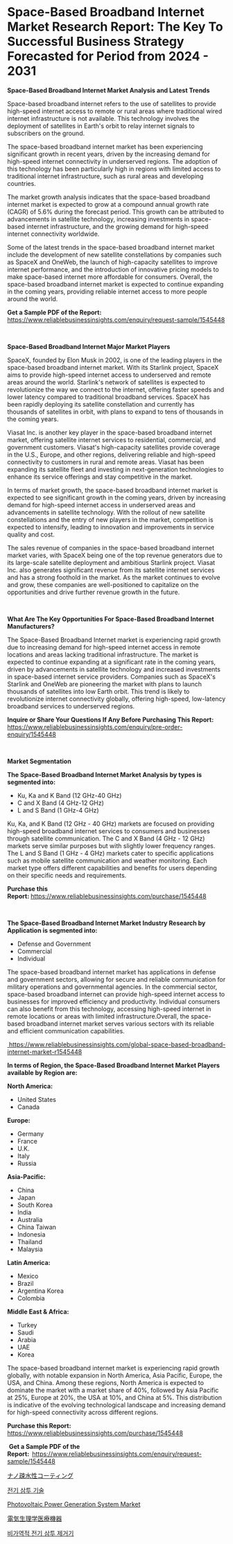 <p><h1>Space-Based Broadband Internet Market Research Report: The Key To Successful Business Strategy Forecasted for Period from 2024 - 2031</h1></p><p><strong>Space-Based Broadband Internet Market Analysis and Latest Trends</strong></p>
<p><p>Space-based broadband internet refers to the use of satellites to provide high-speed internet access to remote or rural areas where traditional wired internet infrastructure is not available. This technology involves the deployment of satellites in Earth's orbit to relay internet signals to subscribers on the ground.</p><p>The space-based broadband internet market has been experiencing significant growth in recent years, driven by the increasing demand for high-speed internet connectivity in underserved regions. The adoption of this technology has been particularly high in regions with limited access to traditional internet infrastructure, such as rural areas and developing countries.</p><p>The market growth analysis indicates that the space-based broadband internet market is expected to grow at a compound annual growth rate (CAGR) of 5.6% during the forecast period. This growth can be attributed to advancements in satellite technology, increasing investments in space-based internet infrastructure, and the growing demand for high-speed internet connectivity worldwide.</p><p>Some of the latest trends in the space-based broadband internet market include the development of new satellite constellations by companies such as SpaceX and OneWeb, the launch of high-capacity satellites to improve internet performance, and the introduction of innovative pricing models to make space-based internet more affordable for consumers. Overall, the space-based broadband internet market is expected to continue expanding in the coming years, providing reliable internet access to more people around the world.</p></p>
<p><strong>Get a Sample PDF of the Report:&nbsp;</strong> <a href="https://www.reliablebusinessinsights.com/enquiry/request-sample/1545448">https://www.reliablebusinessinsights.com/enquiry/request-sample/1545448</a></p>
<p>&nbsp;</p>
<p><strong>Space-Based Broadband Internet Major Market Players</strong></p>
<p><p>SpaceX, founded by Elon Musk in 2002, is one of the leading players in the space-based broadband internet market. With its Starlink project, SpaceX aims to provide high-speed internet access to underserved and remote areas around the world. Starlink's network of satellites is expected to revolutionize the way we connect to the internet, offering faster speeds and lower latency compared to traditional broadband services. SpaceX has been rapidly deploying its satellite constellation and currently has thousands of satellites in orbit, with plans to expand to tens of thousands in the coming years.</p><p>Viasat Inc. is another key player in the space-based broadband internet market, offering satellite internet services to residential, commercial, and government customers. Viasat's high-capacity satellites provide coverage in the U.S., Europe, and other regions, delivering reliable and high-speed connectivity to customers in rural and remote areas. Viasat has been expanding its satellite fleet and investing in next-generation technologies to enhance its service offerings and stay competitive in the market.</p><p>In terms of market growth, the space-based broadband internet market is expected to see significant growth in the coming years, driven by increasing demand for high-speed internet access in underserved areas and advancements in satellite technology. With the rollout of new satellite constellations and the entry of new players in the market, competition is expected to intensify, leading to innovation and improvements in service quality and cost.</p><p>The sales revenue of companies in the space-based broadband internet market varies, with SpaceX being one of the top revenue generators due to its large-scale satellite deployment and ambitious Starlink project. Viasat Inc. also generates significant revenue from its satellite internet services and has a strong foothold in the market. As the market continues to evolve and grow, these companies are well-positioned to capitalize on the opportunities and drive further revenue growth in the future.</p></p>
<p>&nbsp;</p>
<p><strong>What Are The Key Opportunities For Space-Based Broadband Internet Manufacturers?</strong></p>
<p><p>The Space-Based Broadband Internet market is experiencing rapid growth due to increasing demand for high-speed internet access in remote locations and areas lacking traditional infrastructure. The market is expected to continue expanding at a significant rate in the coming years, driven by advancements in satellite technology and increased investments in space-based internet service providers. Companies such as SpaceX's Starlink and OneWeb are pioneering the market with plans to launch thousands of satellites into low Earth orbit. This trend is likely to revolutionize internet connectivity globally, offering high-speed, low-latency broadband services to underserved regions.</p></p>
<p><strong>Inquire or Share Your Questions If Any Before Purchasing This Report:</strong> <a href="https://www.reliablebusinessinsights.com/enquiry/pre-order-enquiry/1545448">https://www.reliablebusinessinsights.com/enquiry/pre-order-enquiry/1545448</a></p>
<p>&nbsp;</p>
<p><strong>Market Segmentation</strong></p>
<p><strong>The Space-Based Broadband Internet Market Analysis by types is segmented into:</strong></p>
<p><ul><li>Ku, Ka and K Band (12 GHz-40 GHz)</li><li>C and X Band (4 GHz-12 GHz)</li><li>L and S Band (1 GHz-4 GHz)</li></ul></p>
<p><p>Ku, Ka, and K Band (12 GHz - 40 GHz) markets are focused on providing high-speed broadband internet services to consumers and businesses through satellite communication. The C and X Band (4 GHz - 12 GHz) markets serve similar purposes but with slightly lower frequency ranges. The L and S Band (1 GHz - 4 GHz) markets cater to specific applications such as mobile satellite communication and weather monitoring. Each market type offers different capabilities and benefits for users depending on their specific needs and requirements.</p></p>
<p><strong>Purchase this Report:&nbsp;</strong><a href="https://www.reliablebusinessinsights.com/purchase/1545448">https://www.reliablebusinessinsights.com/purchase/1545448</a></p>
<p>&nbsp;</p>
<p><strong>The Space-Based Broadband Internet Market Industry Research by Application is segmented into:</strong></p>
<p><ul><li>Defense and Government</li><li>Commercial</li><li>Individual</li></ul></p>
<p><p>The space-based broadband internet market has applications in defense and government sectors, allowing for secure and reliable communication for military operations and governmental agencies. In the commercial sector, space-based broadband internet can provide high-speed internet access to businesses for improved efficiency and productivity. Individual consumers can also benefit from this technology, accessing high-speed internet in remote locations or areas with limited infrastructure.Overall, the space-based broadband internet market serves various sectors with its reliable and efficient communication capabilities.</p></p>
<p><a href="https://www.reliablebusinessinsights.com/global-space-based-broadband-internet-market-r1545448">&nbsp;https://www.reliablebusinessinsights.com/global-space-based-broadband-internet-market-r1545448</a></p>
<p><strong>In terms of Region, the Space-Based Broadband Internet Market Players available by Region are:</strong></p>
<p>
    <p> <strong> North America: </strong>
        <ul>
            <li>United States</li>
            <li>Canada</li>
        </ul>
        </p> 
    <p> <strong> Europe: </strong>
        <ul>
            <li>Germany</li>
            <li>France</li>
            <li>U.K.</li>
            <li>Italy</li>
            <li>Russia</li>
        </ul>
        </p> 
    <p> <strong> Asia-Pacific: </strong>
        <ul>
            <li>China</li>
            <li>Japan</li>
            <li>South Korea</li>
            <li>India</li>
            <li>Australia</li>
            <li>China Taiwan</li>
            <li>Indonesia</li>
            <li>Thailand</li>
            <li>Malaysia</li>
        </ul>
        </p> 
    <p> <strong> Latin America: </strong>
        <ul>
            <li>Mexico</li>
            <li>Brazil</li>
            <li>Argentina Korea</li>
            <li>Colombia</li>
        </ul>
        </p> 
    <p> <strong> Middle East & Africa: </strong>
        <ul>
            <li>Turkey</li>
            <li>Saudi</li>
            <li>Arabia</li>
            <li>UAE</li>
            <li>Korea</li>
        </ul>
    </p>
    </p>
<p><p>The space-based broadband internet market is experiencing rapid growth globally, with notable expansion in North America, Asia Pacific, Europe, the USA, and China. Among these regions, North America is expected to dominate the market with a market share of 40%, followed by Asia Pacific at 25%, Europe at 20%, the USA at 10%, and China at 5%. This distribution is indicative of the evolving technological landscape and increasing demand for high-speed connectivity across different regions.</p></p>
<p><strong>Purchase this Report: </strong><a href="https://www.reliablebusinessinsights.com/purchase/1545448">https://www.reliablebusinessinsights.com/purchase/1545448</a></p>
<p>&nbsp;<strong>Get a Sample PDF of the Report:&nbsp;&nbsp;</strong><a href="https://www.reliablebusinessinsights.com/enquiry/request-sample/1545448">https://www.reliablebusinessinsights.com/enquiry/request-sample/1545448</a></p>
<p><strong></strong></p>
<p><p><a href="https://medium.com/@richardstyson251953/%E3%83%8A%E3%83%8E%E8%A6%AA%E6%B0%B4%E6%80%A7%E3%82%B3%E3%83%BC%E3%83%86%E3%82%A3%E3%83%B3%E3%82%B0%E3%81%AE%E5%B8%82%E5%A0%B4%E8%A6%8F%E6%A8%A1%E3%81%8A%E3%82%88%E3%81%B3%E3%82%B7%E3%82%A7%E3%82%A2%E5%88%86%E6%9E%90-%E6%88%90%E9%95%B7%E3%83%88%E3%83%AC%E3%83%B3%E3%83%89%E3%81%A8%E4%BA%88%E6%B8%AC-2024%E5%B9%B4-2031%E5%B9%B4-b605dded5bf2">ナノ疎水性コーティング</a></p><p><a href="https://github.com/JeromeRtyau89966/Market-Research-Report-List-2/blob/main/5586408161644.md">전기 삼투 기술</a></p><p><a href="https://github.com/arionmp/Market-Research-Report-List-4/blob/main/photovoltaic-power-generation-system-market.md">Photovoltaic Power Generation System Market</a></p><p><a href="https://github.com/laurenreichert/Market-Research-Report-List-2/blob/main/2754101151732.md">電気生理学医療機器</a></p><p><a href="https://github.com/hook46569/Market-Research-Report-List-1/blob/main/1096199161645.md">비가역적 전기 삼투 제거기</a></p></p>